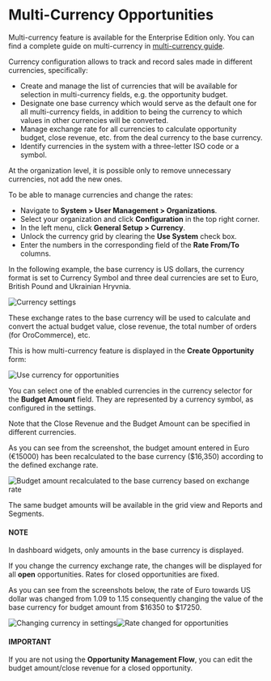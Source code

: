 <!-- begin_multi_currency_opportunities -->

# Multi-Currency Opportunities

Multi-currency feature is available for the Enterprise Edition only. You can find a complete guide on multi-currency in [multi-currency guide](../../system/configuration/system/general-setup/global-currency.md#user-guide-multi-currency).

Currency configuration allows to track and record sales made in different currencies, specifically:

- Create and manage the list of currencies that will be available for selection in multi-currency fields, e.g. the opportunity budget.
- Designate one base currency which would serve as the default one for all multi-currency fields, in addition to being the currency to which values in other currencies will be converted.
- Manage exchange rate for all currencies to calculate opportunity budget, close revenue, etc. from the deal currency to the base currency.
- Identify currencies in the system with a three-letter ISO code or a symbol.

At the organization level, it is possible only to remove unnecessary currencies, not add the new ones.

To be able to manage currencies and change the rates:

- Navigate to **System > User Management > Organizations**.
- Select your organization and click **Configuration** in the top right corner.
- In the left menu, click **General Setup > Currency**.
- Unlock the currency grid by clearing the **Use System** check box.
- Enter the numbers in the corresponding field of the **Rate From/To** columns.

In the following example, the base currency is US dollars, the currency format is set to Currency Symbol and three deal currencies are set to Euro, British Pound and Ukrainian Hryvnia.

![Currency settings](user/img/sales/opportunities/currencies_config.jpg)

These exchange rates to the base currency will be used to calculate and convert the actual budget value, close revenue, the total number of orders (for OroCommerce), etc.

This is how multi-currency feature is displayed in the **Create Opportunity** form:

![Use currency for opportunities](user/img/sales/opportunities/currency_opp_form.jpg)

You can select one of the enabled currencies in the currency selector for the **Budget Amount** field. They are represented by a currency symbol, as configured in the settings.

Note that the Close Revenue and the Budget Amount can be specified in different currencies.

As you can see from the screenshot, the budget amount entered in Euro (€15000) has been recalculated to the base currency ($16,350) according to the defined exchange rate.

![Budget amount recalculated to the base currency based on exchange rate](user/img/sales/opportunities/opp_abc_view.jpg)

The same budget amounts will be available in the grid view and Reports and Segments.

#### NOTE
In dashboard widgets, only amounts in the base currency is displayed.

If you change the currency exchange rate, the changes will be displayed for all **open** opportunities. Rates for closed opportunities are fixed.

As you can see from the screenshots below, the rate of Euro towards US dollar was changed from 1.09 to 1.15 consequently changing the value of the base currency for budget amount from $16350 to $17250.

![Changing currency in settings](user/img/sales/opportunities/currency_changed.jpg)![Rate changed for opportunities](user/img/sales/opportunities/exchange_rate_changed.jpg)

#### IMPORTANT
If you are not using the **Opportunity Management Flow**, you can edit the budget amount/close revenue for a closed opportunity.

<!-- finish_multi_currency_opportunities -->
